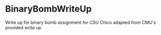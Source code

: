 # BinaryBombWriteUp
Write up for binary bomb assignment for CSU Chico adapted from CMU's provided write up
